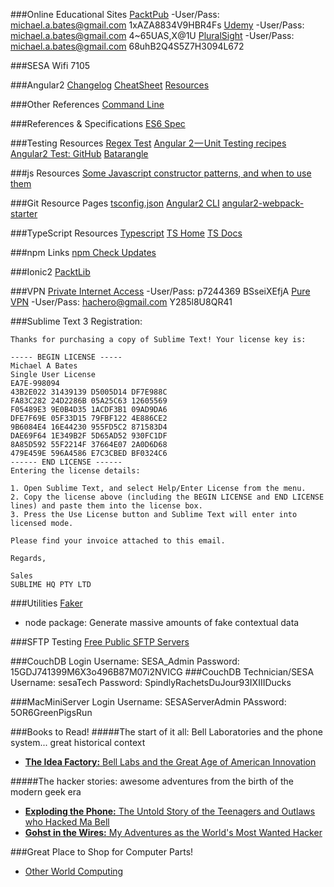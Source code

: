###Online Educational Sites
[PacktPub](https://www.packtpub.com/)
  -User/Pass: michael.a.bates@gmail.com   1xAZA8834V9HBR4Fs
[Udemy](https://www.udemy.com/)
  -User/Pass: michael.a.bates@gmail.com 4~65UAS,X@1U
[PluralSight](https://www.pluralsight.com/)
  -User/Pass: michael.a.bates@gmail.com 68uhB2Q4S5Z7H3094L672

###SESA Wifi
7105

###Angular2
[Changelog](https://github.com/angular/angular/blob/master/CHANGELOG.md)
[CheatSheet](https://angular.io/docs/ts/latest/guide/cheatsheet.html)
[Resources](https://github.com/AngularClass/awesome-angular2)

###Other References
[Command Line](https://www.davidbaumgold.com/tutorials/command-line/#what-is)


###References & Specifications
[ES6 Spec](http://www.ecma-international.org/ecma-262/6.0/)

###Testing Resources
[Regex Test](https://regex101.com/#javascript)
[Angular 2 — Unit Testing recipes](https://medium.com/google-developer-experts/angular-2-unit-testing-with-jasmine-defe20421584#.jhg2shd60)
[Angular2 Test: GitHub](https://github.com/angular/angular/tree/e748adda2e7a1f6e302628d0d76b5c3d1e3fc196/modules/angular2/test)
[Batarangle](http://go.rangle.io/batarangle?utm_campaign=Batarangle&utm_source=Rangle%20Homepage)

###js Resources
[Some Javascript constructor patterns, and when to use them](http://www.samselikoff.com/blog/some-Javascript-constructor-patterns/)

###Git Resource Pages
[tsconfig.json](https://github.com/Microsoft/TypeScript/wiki/tsconfig.json)
[Angular2 CLI](https://github.com/angular/angular-cli)
[angular2-webpack-starter](https://github.com/AngularClass/angular2-webpack-starter)


###TypeScript Resources
[Typescript](https://github.com/Microsoft/TypeScript/blob/master/doc/spec.md)
[TS Home](https://github.com/Microsoft/TypeScript/wiki)
[TS Docs](https://typescript.codeplex.com/wikipage?title=Writing%20Definition%20%28.d.ts%29%20Files)

###npm Links
[npm Check Updates](https://www.npmjs.com/package/npm-check-updates)

###Ionic2
[PacktLib](https://www.packtpub.com/packtlib/video/Web%20Development/9781786469144/7675/7677/Bootstrapping+an+Ionic+App)


###VPN
[Private Internet Access]()
  -User/Pass: p7244369 BSseiXEfjA
[Pure VPN]()
  -User/Pass: hachero@gmail.com Y285l8U8QR41




###Sublime Text 3
Registration:

```text
Thanks for purchasing a copy of Sublime Text! Your license key is:

----- BEGIN LICENSE -----
Michael A Bates
Single User License
EA7E-998094
43B2E022 31439139 D5005D14 DF7E988C
FA83C282 24D2286B 05A25C63 12605569
F05489E3 9E0B4D35 1ACDF3B1 09AD9DA6
DFE7F69E 05F33D15 79FBF122 4E886CE2
9B6084E4 16E44230 955FD5C2 871583D4
DAE69F64 1E349B2F 5D65AD52 930FC1DF
8A85D592 55F2214F 37664E07 2A0D6D68
479E459E 596A4586 E7C3CBED BF0324C6
------ END LICENSE ------
Entering the license details:

1. Open Sublime Text, and select Help/Enter License from the menu.
2. Copy the license above (including the BEGIN LICENSE and END LICENSE lines) and paste them into the license box.
3. Press the Use License button and Sublime Text will enter into licensed mode.

Please find your invoice attached to this email.

Regards,

Sales
SUBLIME HQ PTY LTD
```

###Utilities
[Faker](https://www.npmjs.com/package/faker)
  - node package: Generate massive amounts of fake contextual data

###SFTP Testing
[Free Public SFTP Servers](http://www.sftp.net/public-online-sftp-servers)

###CouchDB Login
Username: SESA_Admin
Password: 15GDJ741399M6X3o496B87M07i2NVICG
###CouchDB Technician/SESA
Username: sesaTech
Password: SpindlyRachetsDuJour93IXIIIDucks

###MacMiniServer Login
Username: SESAServerAdmin
PAssword: 5OR6GreenPigsRun

###Books to Read!
#####The start of it all: Bell Laboratories and the phone system... great historical context
- [**The Idea Factory:** Bell Labs and the Great Age of American Innovation](https://itunes.apple.com/us/book/the-idea-factory/id456070729?mt=11)

#####The hacker stories: awesome adventures from the birth of the modern geek era
- [**Exploding the Phone:** The Untold Story of the Teenagers and Outlaws who Hacked Ma Bell](https://itunes.apple.com/ca/book/exploding-the-phone/id570545460?mt=11)
- [**Gohst in the Wires:** My Adventures as the World's Most Wanted Hacker](https://itunes.apple.com/us/book/ghost-in-the-wires/id395522097?mt=11)


###Great Place to Shop for Computer Parts!
- [Other World Computing](https://www.macsales.com/)
